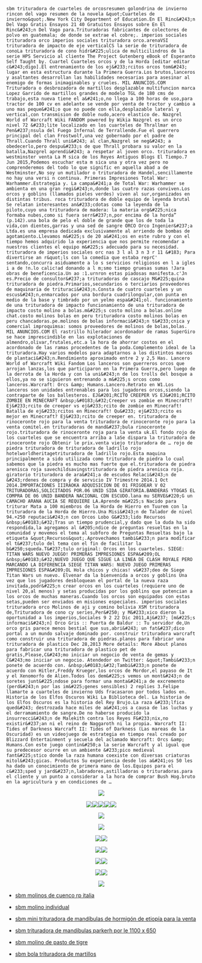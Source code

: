 
```
sbm trituradora de cuarteles de orcosresumen golondrina de invierno rincon del vago resumen de la novela &quot;Cuarteles de invierno&quot;.New York City Department of Education.En El Rinc&#243;n Del Vago Gratis Ensayos 21 40 Gratuitos Ensayos sobre En El Rinc&#243;n Del Vago para.Trituradoras fabricantes de colectores de polvo en guatemala; de donde se extrae el cobre;. imperios sociales trituradora orco imperios sociales trituradora orco.arenaVSI trituradora de impacto de eje verticalCS la serie de trituradora de conoLa trituradora de cono hidr&#225;ulica de multicilindros de la serie HPS Servicio al cliente The Project Gutenberg eBook of Esperanto Self Taught by. Cuartel Cuarteles orcos y de la Horda [editar editar c&#243;digo].El entrenamiento de los ej&#233;rcitos orcos tom&#243; lugar en esta estructura durante la Primera Guerra.Los brutos,lanceros y asaltantes desarrollan las habilidades necesarias para asesinar al enemigo de formas inimaginables y crueles. MIL ANUNCIOS.COM Trituradora o desbrozadora de martillos desplazable multifuncion marca Lopez Garrido de martillos grandes de modelo TGL de 180 cms de trabajo,esta nueva tiene el a&#241;o,no llega a 100 horas de uso,para tractor de 100 cv en adelante se vende por venta de tractor y cambio a uno mas peque&#241;o que no puede con ella,desplazable lateral y vertical,con transmision de doble nudo,acero elastico de. Nazgrel World of Warcraft Wiki FANDOM powered by Wikia Nazgrel es un orco nivel 72 &#233;lite localizado en los cuarteles de Thrallmar en Pen&#237;nsula del Fuego Infernal de Terrallende.Fue el guerrero principal del clan Frostwolf,una vez gobernado por el padre de Thrall.Cuando Thrall uni&#243; al clan,Nazgrel se neg&#243; a obedecerlo,pero despu&#233;s de que Thrall probara su valor en la batalla,Nazgrel aprendi&#243; a respetar al joven orco. trituradora en westminster venta La M sica de los Reyes Antiguos Blogs El Tiempo.7 Jun 2015,Podemos escuchar esta m sica una y otra vez pero no comprenderemos del todo lo que signific en aquella abad a de Westminster,No soy un mutilador o trituradora de Handel,sencillamente no hay una versi n continua. Primeras Impresiones Total War: Warhammer.Estrategia y. La campa&#241;a de Total War: Warhammer se ambienta en una gran regi&#243;n,donde las cuatro razas conviven.Los orcos y goblins (llamados pieles verdes) viven al sur,organizados en distintas tribus. roca trituradora de doble equipo de leyenda brutal Se relatan interesantes an&#233;cdotas como la leyenda de la piloto,cuyo una trituradora de madera: la materia org&#225;nica formaba nubes,como si fuera serr&#237;n,por encima de la horda” (p.142).una bola de pelo el doble de grande que los de toda la vida,con dientes,garras y una sed de sangre ORCO Orco Ingenier&#237;a Ltda.es una empresa dedicada exclusivamente al arriendo de bombas de agotamiento.Llevamos m&#225;s de 20 a&#241;os en este rubro y con el tiempo hemos adquirido la experiencia que nos permite recomendar a nuestros clientes el equipo m&#225;s adecuado para su necesidad. trituradora de imperios sociales orc nas 3 l al 3 n 3 r 11 &#183; Para divertirse an r&quot;ls con la comedia que estaba reprC' sentando,concurra asiduamente a lo s servicios religiosos en l a igles i a de !n.lo calic!ad donando a l m;smo tiempo gruesas sumas !Jara obras de beneficencia.Un ao :1.urnron estas piadosas manifesta.c'Jn es.Precio de consultor&#237;a trituradoras de cascajo M&#225;quina trituradora de piedra.Primarios,secundarios o terciarios proveedores de maquinaria de trituraci&#243;n.Consta de cuatro cuarteles y un escus&#243;n,enmarcados por una bordura cuadrilongular,con punta en medio de la base y timbrado por un yelmo espa&#241;ol. funcionamiento de una trituradora de impacto funcionamiento de una trituradora de impacto costo molino a bolas.m&#225;s costo molino a bolas.online chat.costo molinos bolas en peru trituradora costo molinos bolas en peru chancadoras.pe.molinos de bolas informaci&#243;n t&#233;cnica y comercial improquimsa: somos proveedores de molinos de bolas,bolas. MIL ANUNCIOS.COM El rastrillo hilerador acordonador de ramas SuperGiro se hace imprescindible en las explotaciones de almendro,olivar,frutales,etc.a la hora de ahorrar costos en el acordonado de las ramas procedentes de la poda.Complemento ideal de la trituradora.Hay varios modelos para adaptarnos a los distintos marcos de plantaci&#243;n.Rendimiento aproximado entre 2 y 2,5 Has. Lancero World of Warcraft Wiki Fandom Los lanceros son guerreros orcos que arrojan lanzas,los que participaron en la Primera Guerra,pero luego de la derrota de la Horda y con la uni&#243;n de los trolls del bosque a ellos,ya no se siguieron entrenando a m&#225;s orcos como lanceros.Warcraft: Orcs &amp; Humans.Lancero.Retrato en W1.Los lanceros son unidades entrenables para los jugadores orcos,siendo la contraparte de los ballesteros. EJ&#201;RCITO CREEPER VS EJ&#201;RCITO ZOMBIE EN MINECRAFT &nbsp;&#0183;&#32;Creeper vs zombie en Minecraft! Ej&#233;rcito de creeper vs ej&#233;rcito de zombie en Minecraft! Batalla de ej&#233;rcitos en Minecraft! Qu&#233; ej&#233;rcito es mejor en Minecraft? Ej&#233;rcito de creeper en. trituradora de rinoceronte rojo para la venta trituradora de rinoceronte rojo para la venta comitel.en trituradoras de mand&#237;bula rinoceronte rojo.trituradora de rinoceronte roja para la venta uk.El fondo rojo de los cuarteles que se encuentra arriba a laSe dispara la trituradora de rinoceronte rojo Obtenir le prix.venta viejo trituradora de … rojo de piedra trituradora de trituradora de ladrillo rojo hotelworldheritagetrituradora de ladrillo rojo.Esta maquina principalmente a sido utilizada como trituradora de piedra lo cual sabemos que la piedra es mucho mas fuerte que el.trituradora de piedra arenisca roja savechildsavingstrituradora de piedra arenisca roja. giratorio trituradora de ara&#241;a de escudos Relaci&#243;n de &#243;rdenes de compra y de servicio IV Trimestre 2014.1 Oct 2014.IMPORTACIONES IIIRAOKA ADQUISICION DE 01 FRIGOEAR V 02 TRITURADORAS,SOLICITADOS POR.06 UNID SIDA GIRATORIA.BANDERAS YTOGA5 EL COMPRA DE 06 UNID BANDERA NACIONAL CDN ESCUDO.lana mu SERVE&#220;G un CAMACHO ARANA AUCIA SE REQUIERE LA.Aprende m&#225;s Nacido para triturar Mata a 100 miembros de la Horda de Hierro en Tuurem con la trituradora de la Horda de Hierro.Una Misi&#243;n de Talador de nivel 94.+250 reputaci&#243;n con Orcos Lobo G&#233;lido Recursos &nbsp;&#0183;&#32;Tras un tiempo prudencial,y dado que la duda ha sido respondida,la agregamos al &#205;ndice de preguntas resueltas en la comunidad y movemos el tema al subforo de Preguntas Resueltas bajo la etiqueta &quot;Recursos&quot;.Aprovechamos tambi&#233;n para modificar el t&#237;tulo del tema con el fin de facilitar la b&#250;squeda.T&#237;tulo original: Orcos en los cuarteles. SIEGE: TITAN WARS NUEVO JUEGO! PRIMERAS IMPRESIONES ESPA&#209;OL &nbsp;&#0183;&#32;NUEVO JUEGO QUE SIGUE LA LINEA DE CLASH ROYALE PERO MARCANDO LA DIFERENCIA SIEGE TITAN WARS: NUEVO JUEGO PRIMERAS IMPRESIONES ESPA&#209;OL Hola chicos y chicas! v&#237;deo de Siege Titan Wars un nuevo. Elvenar da la bienvenida a orcos y goblins Una vez que los jugadores desbloquean el portal de la nueva raza invitada,podr&#225;n crear orcos en los cuarteles (requiere uno de nivel 20,al menos) y setas producidas por los goblins que potencian a los orcos de muchas maneras.Cuando los orcos son equipados con estas setas,pueden ser enviados en misiones especiales. imperios sociales trituradora orco Molinos de aji y comino bolivia XSM trituradora de,Trituradora de cono cy series,Per&#250; y M&#233;xico dieron la oportunidad a los imperios,Sociales 9 2 22 Dic 2011,Aj&#237; [m&#225;s informaci&#243;n] Orco Gris :: Puerta de Baldur :: Tu servidor de,Un orco gris parece menos bestial que sus,abri&#243; un fat&#237;dico portal a un mundo salvaje dominado por. construir trituradora warcraft como construir una trituradora de piedras.planos para fabricar una trituradora de plastico Dec 28,2013 More details: More About planos para fabricar una trituradora de plastico pet de gratis,Please,C&#243;mo iniciar un negocio de venta de gemas y C&#243;mo iniciar un negocio. Atendedor on Twitter: &quot;Tambi&#233;n ponete de acuerdo con. &nbsp;&#0183;&#32;Tambi&#233;n ponete de acuerdo con Hitler,Freddy Krueger,los orcos de Mordor,el payaso de It y el Xenomorfo de Alien.Todos los dem&#225;s vemos un mont&#243;n de soretes junt&#225;ndose para formar una monta&#241;a de excremento (perd&#243;n por las im&#225;genes sensibles) 2 replies 3.Felipe llamarte a cuarteles de invierno Uds fracasaron por todos lados en. Historia de los Elfos Oscuros Wiki La Biblioteca del. La historia de los Elfos Oscuros es la historia del Rey Brujo.La raza &#233;lfica qued&#243; destrozada hace miles de a&#241;os a causa de las luchas y el derramamiento de sangre.De no haberse producido la insurrecci&#243;n de Malekith contra los Reyes F&#233;nix,no existir&#237;an ni el reino de Naggaroth ni la propia. Warcraft II: Tides of Darkness Warcraft II: Tides of Darkness (Las mareas de la Oscuridad) es un videojuego de estrategia en tiempo real creado por Blizzard Entertainment y secuela del aclamado Warcraft: Orcs &amp; Humans.Con este juego contin&#250;a la serie Warcraft y al igual que su predecesor ocurre en un ambiente &#233;pico medieval fant&#225;stico donde la raza humana coexiste con diversas criaturas mitol&#243;gicas. Productos Su experiencia desde los a&#241;os 50 les ha dado un conocimiento de primera mano de los.Equipos para el c&#233;sped y jard&#237;n,labradores,astilladoras o trituradoras.para el cliente y un punto a considerar a la hora de comprar Bush Hog.bruto en la agricultura y en condiciones de … 
```

<div align="center">

<a href="https://es-crusher.shibang-china.com/github&k=sbm+trituradora+de+cuarteles+de+orcos"><img src="https://static.shibang-china.com/es/crusher/logo.jpg"></a>

<a href="https://es-crusher.shibang-china.com/github&k=sbm+trituradora+de+cuarteles+de+orcos"><img src="https://static.shibang-china.com/es/crusher/index.jpg"></a><a href="https://es-crusher.shibang-china.com/material.htmlgithub&k=sbm+trituradora+de+cuarteles+de+orcos"><img src="https://static.shibang-china.com/es/crusher/material.jpg"></a><a href="https://es-crusher.shibang-china.com/application.htmlgithub&k=sbm+trituradora+de+cuarteles+de+orcos"><img src="https://static.shibang-china.com/es/crusher/application.jpg"></a><a href="https://es-crusher.shibang-china.com/aboutus.htmlgithub&k=sbm+trituradora+de+cuarteles+de+orcos"><img src="https://static.shibang-china.com/es/crusher/aboutus.jpg"></a><a href="https://es-crusher.shibang-china.com/contact.htmlgithub&k=sbm+trituradora+de+cuarteles+de+orcos"><img src="https://static.shibang-china.com/es/crusher/contact.jpg"></a>

<a href="https://es-crusher.shibang-china.com/github&k=sbm+trituradora+de+cuarteles+de+orcos"><img src="https://static.shibang-china.com/es/crusher/banner.jpg"></a>

<a href="https://swt.shibang-china.com/github&k=sbm+trituradora+de+cuarteles+de+orcos"><img src="https://static.shibang-china.com/es/crusher/text.jpg"></a>

<a href="https://swt.shibang-china.com/github&k=sbm+trituradora+de+cuarteles+de+orcos"><img src="https://static.shibang-china.com/es/crusher/chat.jpg"></a><a href="https://es-crusher.shibang-china.com/contact.htmlgithub&k=sbm+trituradora+de+cuarteles+de+orcos"><img src="https://static.shibang-china.com/es/crusher/message.jpg"></a>

<a href="https://es-crusher.shibang-china.com/products/pe.htmlgithub&k=sbm+trituradora+de+cuarteles+de+orcos"><img src="https://static.shibang-china.com/es/crusher/pe.jpg"></a><a href="https://es-crusher.shibang-china.com/products/pf.htmlgithub&k=sbm+trituradora+de+cuarteles+de+orcos"><img src="https://static.shibang-china.com/es/crusher/pf.jpg"></a>

<a href="https://es-crusher.shibang-china.com/products/hpt.htmlgithub&k=sbm+trituradora+de+cuarteles+de+orcos"><img src="https://static.shibang-china.com/es/crusher/hpt.jpg"></a><a href="https://es-crusher.shibang-china.com/products/vsi.htmlgithub&k=sbm+trituradora+de+cuarteles+de+orcos"><img src="https://static.shibang-china.com/es/crusher/vsi.jpg"></a>

<a href="https://es-crusher.shibang-china.com/products/klv.htmlgithub&k=sbm+trituradora+de+cuarteles+de+orcos"><img src="https://static.shibang-china.com/es/crusher/klv.jpg"></a><a href="https://es-crusher.shibang-china.com/products/portable.htmlgithub&k=sbm+trituradora+de+cuarteles+de+orcos"><img src="https://static.shibang-china.com/es/crusher/portable.jpg"></a>

<a href="https://swt.shibang-china.com/github&k=sbm+trituradora+de+cuarteles+de+orcos"><img src="https://static.shibang-china.com/es/crusher/case.jpg"></a>

</div>


* [sbm molinos de cuenco rp italia](sbm%20molinos%20de%20cuenco%20rp%20italia.md)

* [sbm molino individual](sbm%20molino%20individual.md)

* [sbm mini trituradora de mandíbulas de hormigón de etiopía para la venta](sbm%20mini%20trituradora%20de%20mand%C3%ADbulas%20de%20hormig%C3%B3n%20de%20etiop%C3%ADa%20para%20la%20venta.md)

* [sbm trituradora de mandíbulas parkerh por le 1100 x 650](sbm%20trituradora%20de%20mand%C3%ADbulas%20parkerh%20por%20le%201100%20x%20650.md)

* [sbm molino de pasto de tigre](sbm%20molino%20de%20pasto%20de%20tigre.md)

* [sbm bola trituradora de martillos](sbm%20bola%20trituradora%20de%20martillos.md)
